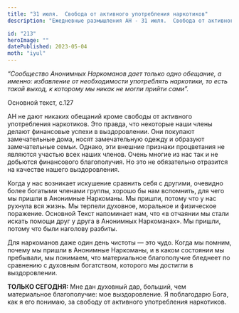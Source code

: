 ```yaml
---
title: "31 июля.  Свобода от активного употребления наркотиков"
description: "Ежедневные размышления АН - 31 июля.  Свобода от активного употребления наркотиков"

id: "213"
heroImage: ""
datePublished: 2023-05-04
moth: "iyul"
---
```


_“Сообщество Анонимных Наркоманов дает только одно обещание, а именно:
избавление от необходимости употреблять наркотики, то есть такой выход, к
которому мы никак не могли прийти сами”._

Основной текст, с.127

АН не дают никаких обещаний кроме свободы от активного употребления
наркотиков. Это правда, что некоторые наши члены делают финансовые успехи в
выздоровлении. Они покупают замечательные дома, носят замечательную одежду и
образуют замечательные семьи. Однако, эти внешние признаки процветания не
являются участью всех наших членов. Очень многие из нас так и не добьются
финансового благополучия. Но это не обязательно отразится на качестве нашего
выздоровления.

Когда у нас возникает искушение сравнить себя с другими, очевидно более
богатыми членами группы, хорошо бы нам вспомнить, для чего мы пришли в
Анонимные Наркоманы. Мы пришли, потому что у нас рухнула вся жизнь. Мы терпели
духовное, моральное и физическое поражение. Основной Текст напоминает нам, что
«в отчаянии мы стали искать помощи друг у друга в Анонимных Наркоманах». Мы
пришли, потому что были наголову разбиты.

Для наркоманов даже один день чистоты — это чудо. Когда мы помним, почему мы
пришли в Анонимные Наркоманы, и в каком состоянии мы пребывали, мы понимаем,
что материальное благополучие бледнеет по сравнению с духовным богатством,
которого мы достигли в выздоровлении.

**ТОЛЬКО СЕГОДНЯ:** Мне дан духовный дар, больший, чем материальное
благополучие: мое выздоровление. Я поблагодарю Бога, как я его понимаю, за
свободу от активного употребления наркотиков.
